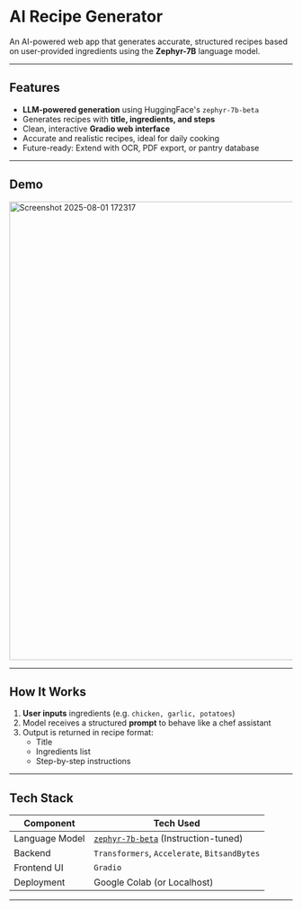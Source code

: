 # AI Recipe Generator

An AI-powered web app that generates accurate, structured recipes based on user-provided ingredients using the **Zephyr-7B** language model.

---

## Features

-  **LLM-powered generation** using HuggingFace's `zephyr-7b-beta`
-  Generates recipes with **title, ingredients, and steps**
-  Clean, interactive **Gradio web interface**
-  Accurate and realistic recipes, ideal for daily cooking
-  Future-ready: Extend with OCR, PDF export, or pantry database

---

## Demo
<img width="900" height="815" alt="Screenshot 2025-08-01 172317" src="https://github.com/user-attachments/assets/dcf681a6-3ad0-4e1c-bd73-0b7a7551249d" />



---

##  How It Works

1. **User inputs** ingredients (e.g. `chicken, garlic, potatoes`)
2. Model receives a structured **prompt** to behave like a chef assistant
3. Output is returned in recipe format:
   - Title
   - Ingredients list
   - Step-by-step instructions

---

## Tech Stack

| Component      | Tech Used                         |
|----------------|-----------------------------------|
| Language Model | [`zephyr-7b-beta`](https://huggingface.co/HuggingFaceH4/zephyr-7b-beta) (Instruction-tuned) |
| Backend        | `Transformers`, `Accelerate`, `BitsandBytes` |
| Frontend UI    | `Gradio`                          |
| Deployment     | Google Colab (or Localhost)       |

---
